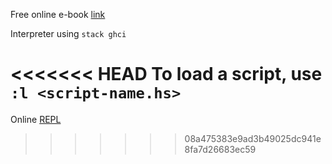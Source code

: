 Free online e-book [link](http://learnyouahaskell.com/chapters)

Interpreter using `stack ghci` 

<<<<<<< HEAD
To load a script, use `:l <script-name.hs>`
=======
Online [REPL](https://tryhaskell.org/)
>>>>>>> 08a475383e9ad3b49025dc941e8fa7d26683ec59
